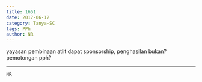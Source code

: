 ```yaml
---
title: 1651
date: 2017-06-12
category: Tanya-SC
tags: PPh
author: NR
---
```


yayasan pembinaan atlit dapat sponsorship, penghasilan bukan? pemotongan pph?

---



`NR`
